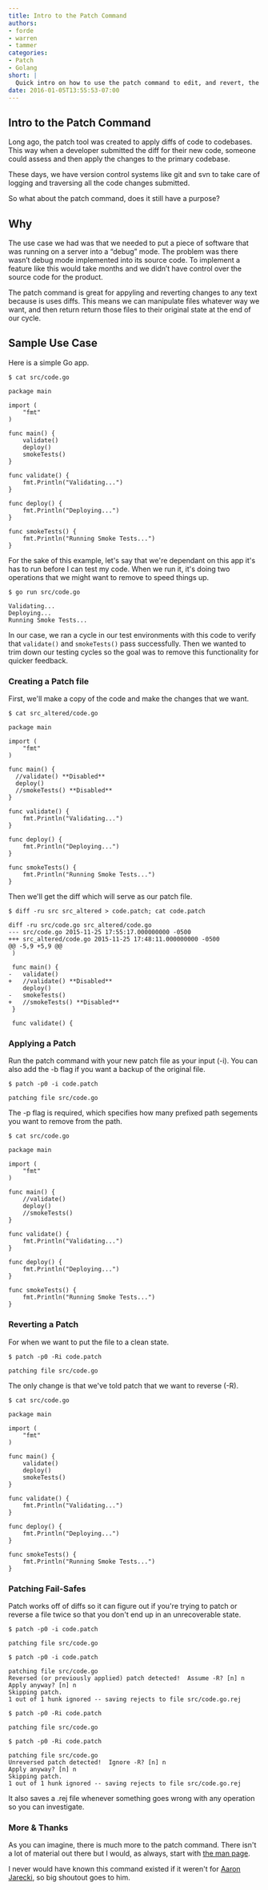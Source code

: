 ```yaml
---
title: Intro to the Patch Command
authors:
- forde
- warren
- tammer
categories:
- Patch
- Golang
short: |
  Quick intro on how to use the patch command to edit, and revert, the text of multiple files.
date: 2016-01-05T13:55:53-07:00
---
```


## Intro to the Patch Command
Long ago, the patch tool was created to apply diffs of code to codebases. This way when a developer submitted the diff for their new code, someone could assess and then apply the changes to the primary codebase.

These days, we have version control systems like git and svn to take care of logging and traversing all the code changes submitted.

So what about the patch command, does it still have a purpose?

## Why
The use case we had was that we needed to put a piece of software that was running on a server into a “debug” mode. The problem was there wasn’t debug mode implemented into its source code. To implement a feature like this would take months and we didn’t have control over the source code for the product.

The patch command is great for appyling and reverting changes to any text because is uses diffs. This means we can manipulate files whatever way we want, and then return return those files to their original state at the end of our cycle.

## Sample Use Case

Here is a simple Go app.

```
$ cat src/code.go

package main

import (
	"fmt"
)

func main() {
	validate()
	deploy()
	smokeTests()
}

func validate() {
	fmt.Println("Validating...")
}

func deploy() {
	fmt.Println("Deploying...")
}

func smokeTests() {
	fmt.Println("Running Smoke Tests...")
}
```

For the sake of this example, let's say that we're dependant on this app it's has to run before I can test my code. When we run it, it's doing two operations that we might want to remove to speed things up.

```
$ go run src/code.go

Validating...
Deploying...
Running Smoke Tests...
```

In our case, we ran a cycle in our test environments with this code to verify that `validate()` and `smokeTests()` pass successfully. Then we wanted to trim down our testing cycles so the goal was to remove this functionality for quicker feedback.

### Creating a Patch file

First, we'll make a copy of the code and make the changes that we want.

```
$ cat src_altered/code.go

package main

import (
	"fmt"
)

func main() {
  //validate() **Disabled**
  deploy()
  //smokeTests() **Disabled**
}

func validate() {
	fmt.Println("Validating...")
}

func deploy() {
	fmt.Println("Deploying...")
}

func smokeTests() {
	fmt.Println("Running Smoke Tests...")
}
```

Then we'll get the diff which will serve as our patch file.

```
$ diff -ru src src_altered > code.patch; cat code.patch

diff -ru src/code.go src_altered/code.go
--- src/code.go	2015-11-25 17:55:17.000000000 -0500
+++ src_altered/code.go	2015-11-25 17:48:11.000000000 -0500
@@ -5,9 +5,9 @@
 )
 
 func main() {
-	validate()
+	//validate() **Disabled**
 	deploy()
-	smokeTests()
+	//smokeTests() **Disabled**
 }
 
 func validate() {
 ```

### Applying a Patch

Run the patch command with your new patch file as your input (-i). You
can also add the -b flag if you want a backup of the original file.

```
$ patch -p0 -i code.patch

patching file src/code.go
```

The -p flag is required, which specifies how many prefixed path
segements you want to remove from the path.

```
$ cat src/code.go

package main

import (
	"fmt"
)

func main() {
	//validate()
	deploy()
	//smokeTests()
}

func validate() {
	fmt.Println("Validating...")
}

func deploy() {
	fmt.Println("Deploying...")
}

func smokeTests() {
	fmt.Println("Running Smoke Tests...")
}
```

### Reverting a Patch

For when we want to put the file to a clean state.

```
$ patch -p0 -Ri code.patch

patching file src/code.go
```

The only change is that we've told patch that we want to reverse (-R).

```
$ cat src/code.go

package main

import (
	"fmt"
)

func main() {
	validate()
	deploy()
	smokeTests()
}

func validate() {
	fmt.Println("Validating...")
}

func deploy() {
	fmt.Println("Deploying...")
}

func smokeTests() {
	fmt.Println("Running Smoke Tests...")
}
```

### Patching Fail-Safes

Patch works off of diffs so it can figure out if you're trying to patch
or reverse a file twice so that you don't end up in an unrecoverable
state.

```
$ patch -p0 -i code.patch

patching file src/code.go

$ patch -p0 -i code.patch

patching file src/code.go
Reversed (or previously applied) patch detected!  Assume -R? [n] n
Apply anyway? [n] n
Skipping patch.
1 out of 1 hunk ignored -- saving rejects to file src/code.go.rej

$ patch -p0 -Ri code.patch

patching file src/code.go

$ patch -p0 -Ri code.patch

patching file src/code.go
Unreversed patch detected!  Ignore -R? [n] n
Apply anyway? [n] n
Skipping patch.
1 out of 1 hunk ignored -- saving rejects to file src/code.go.rej
```

It also saves a .rej file whenever something goes wrong with any
operation so you can investigate.

### More & Thanks

As you can imagine, there is much more to the patch command. There isn't a lot of material out there but I would, as always, start with [the man page](http://www.freebsd.org/cgi/man.cgi?patch).

I never would have known this command existed if it weren't for [Aaron Jarecki](https://www.linkedin.com/profile/view?id=AAkAAAcAwNABp639qPfhGAX1KVuIkj5ghtUCJmc), so big shoutout goes to him.
